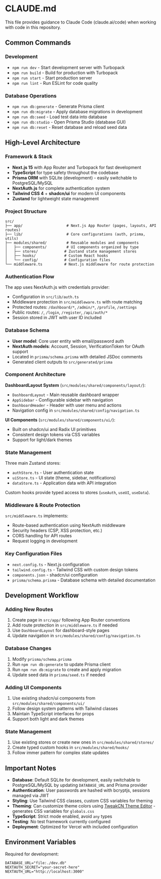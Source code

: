 # CLAUDE.md

This file provides guidance to Claude Code (claude.ai/code) when working with code in this repository.

## Common Commands

### Development

- `npm run dev` - Start development server with Turbopack
- `npm run build` - Build for production with Turbopack
- `npm run start` - Start production server
- `npm run lint` - Run ESLint for code quality

### Database Operations

- `npm run db:generate` - Generate Prisma client
- `npm run db:migrate` - Apply database migrations in development
- `npm run db:seed` - Load test data into database
- `npm run db:studio` - Open Prisma Studio (database GUI)
- `npm run db:reset` - Reset database and reload seed data

## High-Level Architecture

### Framework & Stack

- **Next.js 15** with App Router and Turbopack for fast development
- **TypeScript** for type safety throughout the codebase
- **Prisma ORM** with SQLite (development) - easily switchable to PostgreSQL/MySQL
- **NextAuth.js** for complete authentication system
- **Tailwind CSS 4** + **shadcn/ui** for modern UI components
- **Zustand** for lightweight state management

### Project Structure

```
src/
├── app/                    # Next.js App Router (pages, layouts, API routes)
├── lib/                    # Core configurations (auth, prisma, utils)
├── modules/shared/         # Reusable modules and components
│   ├── components/         # UI components organized by type
│   ├── stores/            # Zustand state management stores
│   ├── hooks/             # Custom React hooks
│   └── config/            # Configuration files
└── middleware.ts          # Next.js middleware for route protection
```

### Authentication Flow

The app uses NextAuth.js with credentials provider:

- Configuration in `src/lib/auth.ts`
- Middleware protection in `src/middleware.ts` with route matching
- Protected routes: `/dashboard/*`, `/admin/*`, `/profile`, `/settings`
- Public routes: `/`, `/login`, `/register`, `/api/auth/*`
- Session stored in JWT with user ID included

### Database Schema

- **User model**: Core user entity with email/password auth
- **NextAuth models**: Account, Session, VerificationToken for OAuth support
- Located in `prisma/schema.prisma` with detailed JSDoc comments
- Generated client outputs to `src/generated/prisma`

### Component Architecture

**DashboardLayout System** (`src/modules/shared/components/layout/`):

- `DashboardLayout` - Main reusable dashboard wrapper
- `AppSidebar` - Configurable sidebar with navigation
- `DashboardHeader` - Header with user menu and actions
- Navigation config in `src/modules/shared/config/navigation.ts`

**UI Components** (`src/modules/shared/components/ui/`):

- Built on shadcn/ui and Radix UI primitives
- Consistent design tokens via CSS variables
- Support for light/dark themes

### State Management

Three main Zustand stores:

- `authStore.ts` - User authentication state
- `uiStore.ts` - UI state (theme, sidebar, notifications)
- `dataStore.ts` - Application data with API integration

Custom hooks provide typed access to stores (`useAuth`, `useUI`, `useData`).

### Middleware & Route Protection

`src/middleware.ts` implements:

- Route-based authentication using NextAuth middleware
- Security headers (CSP, XSS protection, etc.)
- CORS handling for API routes
- Request logging in development

### Key Configuration Files

- `next.config.ts` - Next.js configuration
- `tailwind.config.ts` - Tailwind CSS with custom design tokens
- `components.json` - shadcn/ui configuration
- `prisma/schema.prisma` - Database schema with detailed documentation

## Development Workflow

### Adding New Routes

1. Create page in `src/app/` following App Router conventions
2. Add route protection in `src/middleware.ts` if needed
3. Use `DashboardLayout` for dashboard-style pages
4. Update navigation in `src/modules/shared/config/navigation.ts`

### Database Changes

1. Modify `prisma/schema.prisma`
2. Run `npm run db:generate` to update Prisma client
3. Run `npm run db:migrate` to create and apply migration
4. Update seed data in `prisma/seed.ts` if needed

### Adding UI Components

1. Use existing shadcn/ui components from `src/modules/shared/components/ui/`
2. Follow design system patterns with Tailwind classes
3. Maintain TypeScript interfaces for props
4. Support both light and dark themes

### State Management

1. Use existing stores or create new ones in `src/modules/shared/stores/`
2. Create typed custom hooks in `src/modules/shared/hooks/`
3. Follow immer pattern for complex state updates

## Important Notes

- **Database**: Default SQLite for development, easily switchable to PostgreSQL/MySQL by updating `DATABASE_URL` and Prisma provider
- **Authentication**: User passwords are hashed with bcryptjs, sessions managed via JWT
- **Styling**: Use Tailwind CSS classes, custom CSS variables for theming
- **Theming**: Can customize theme colors using [TweakCN Theme Editor](https://tweakcn.com/editor/theme) - generates CSS variables for `globals.css`
- **TypeScript**: Strict mode enabled, avoid `any` types
- **Testing**: No test framework currently configured
- **Deployment**: Optimized for Vercel with included configuration

## Environment Variables

Required for development:

```env
DATABASE_URL="file:./dev.db"
NEXTAUTH_SECRET="your-secret-here"
NEXTAUTH_URL="http://localhost:3000"
```
